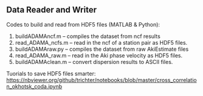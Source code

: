 ## Data Reader and Writer

Codes to build and read from HDF5 files (MATLAB & Python): 

1. buildADAMAncf.m – compiles the dataset from ncf results
2. read_ADAMA_ncfs.m – read in the ncf of a station pair as HDF5 files.
3. buildADAMAraw.py – compiles the dataset from raw AkiEstimate files
4. read_ADAMA_raw.m – read in the Aki phase velocity as HDF5 files. 
5. buildADAMAclean.m – convert dispersion results to ASCII files. 


Tuorials to save HDF5 files smarter:
https://nbviewer.org/github/trichter/notebooks/blob/master/cross_correlation_okhotsk_coda.ipynb
